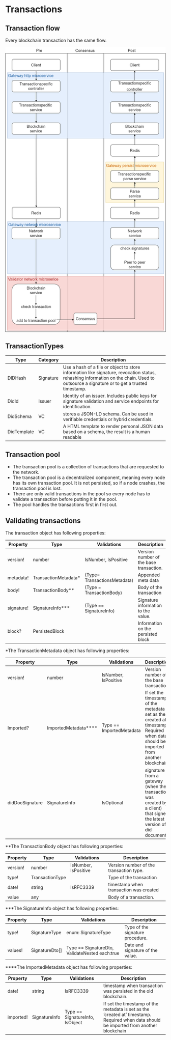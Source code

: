 # Transactions
## Transaction flow
Every blockchain transaction has the same flow. 

![Transaction flow from client to blockchain and back](../diagrams/Transaction_path.drawio.png)

## TransactionTypes
| Type | Category  | Description |
| ----------- | ----------- | ----------- |
| DIDHash | Signature | Use a hash of a file or object to store information like signature, revocation status, rehashing information on the chain. Used to outsource a signature or to get a trusted timestamp. |
| DidId | Issuer | Identity of an issuer. Includes public keys for signature validation and service endpoints for identification. |
| DidSchema | VC | stores a JSON-LD schema. Can be used in verifiable credentials or hybrid credentials. |
| DidTemplate | VC | A HTML template to render personal JSON data based on a schema, the result is a human readable |

## Transaction pool
- The transaction pool is a collection of transactions that are requested to the network.
- The transaction pool is a decentralized component, meaning every node has its own transaction pool. It is not persisted, so if a node crashes, the transaction pool is lost. 
- There are only valid transactions in the pool so every node has to validate a transaction before putting it in the pool.
- The pool handles the transactions first in first out. <!-- TODO: check-->

## Validating transactions
The transaction object has following properties:

| Property | Type | Validations | Description |
| ----------- | ----------- | ----------- | ----------- |
| version! | number | IsNumber, IsPositive | Version number of the base transaction. |
| metadata! | TransactionMetadata* | (Type= TransactionsMetadata)| Appended meta data| 
| body! | TransactionBody** | (Type = TransactionBody)| Body of the transaction| 
| signature! | SignatureInfo*** | (Type == SignatureInfo) | Signature information to the value. | 
| block? | PersistedBlock | | Information on the persisted block | 


*The TransactionMetadata object has following properties:

| Property | Type | Validations | Description |
| ----------- | ----------- | ----------- | ----------- |
|version! | number | IsNumber, IsPositive |Version number of the base transaction.|
|Imported? | ImportedMetadata**** | Type == ImportedMetadata | If set the timestamp of the metadata is set as the created at timestamp. Required when data should be imported from another blockchain. |
| didDocSignature | SignatureInfo | IsOptional | signature from a gateway (when the transaction was created by a client) that signed the latest version of a did document |

**The TransactionBody object has following properties:

| Property | Type | Validations | Description |
| ----------- | ----------- | ----------- | ----------- |
| version! | number | IsNumber, IsPositive | Version number of the transaction type. |
| type! | TransactionType | | Type of the transaction |
| date! | string | IsRFC3339 | timestamp when transaction was created |
| value | any | | Body of a transaction. |

***The SignatureInfo object has following properties:

| Property | Type | Validations | Description |
| ----------- | ----------- | ----------- | ----------- |
| type! | SignatureType | enum: SignatureType | Type of the signature procedure. | 
| values! | SignatureDto[] | Type == SignatureDto, ValidateNested each:true | Date and signature of the value. | 

****The ImportedMetadata object has following properties:

| Property | Type | Validations | Description |
| ----------- | ----------- | ----------- | ----------- |
| date! | string | IsRFC3339 | timestamp when transaction was persisted in the old blockchain. | 
| imported! | SignatureInfo | Type == SignatureInfo, IsObject | If set the timestamp of the metadata is set as the ‘created at’ timestamp. Required when data should be imported from another blockchain | 


